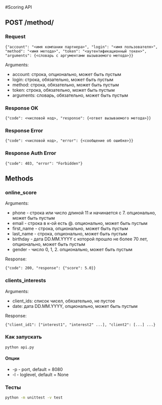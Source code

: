 #Scoring API

## POST /method/
### Request
```
{"account": "<имя компании партнера>", "login": "<имя пользователя>", "method": "<имя метода>", "token": "<аутентификационный токен>", "arguments": {<словарь с аргументами вызываемого метода>}}
```
Arguments:
 - account: строка, опционально, может быть пустым
 - login: строка, обязательно, может быть пустым
 - method: строка, обязательно, может быть пустым
 - token: строка, обязательно, может быть пустым
 - arguments: словарь, обязательно, может быть пустым
 
### Response OK
```
{"code": <числовой код>, "response": {<ответ вызываемого метода>}}
```

### Response Error
```
{"code": <числовой код>, "error": {<сообщение об ошибке>}}
```

### Response Auth Error
```
{"code": 403, "error": "Forbidden"}
```

## Methods
### online_score
Arguments:
- phone - строка или число длиной 11 и начинается с 7. опционально, может быть пустым
- email - строка в к-ой есть @. опционально, может быть пустым
- first_name - строка, опционально, может быть пустым
- last_name - строка, опционально, может быть пустым
- birthday - дата DD.MM.YYYY с которой прошло не более 70 лет, опционально, может быть пустым
- gender - число 0, 1, 2. опционально, может быть пустым

Response:
```
{"code": 200, "response": {"score": 5.0}}
```

### clients_interests
Arguments:
- client_ids: список чисел, обязательно, не пустое
- date: дата DD.MM.YYYY, опционально, может быть пустым

Response:
```
{"client_id1": ["interest1", "interest2" ...], "client2": [...] ...}
```


### Как запускать
```sh
python api.py
```

#### Опции
  - -p - port, default = 8080
  - -l - loglevel, default = None

### Тесты
```sh
python -m unittest -v test
```